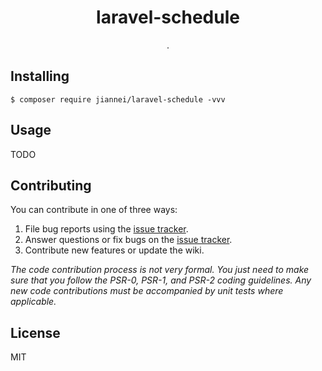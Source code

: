 <h1 align="center"> laravel-schedule </h1>

<p align="center"> .</p>


## Installing

```shell
$ composer require jiannei/laravel-schedule -vvv
```

## Usage

TODO

## Contributing

You can contribute in one of three ways:

1. File bug reports using the [issue tracker](https://github.com/jiannei/laravel-schedule/issues).
2. Answer questions or fix bugs on the [issue tracker](https://github.com/jiannei/laravel-schedule/issues).
3. Contribute new features or update the wiki.

_The code contribution process is not very formal. You just need to make sure that you follow the PSR-0, PSR-1, and PSR-2 coding guidelines. Any new code contributions must be accompanied by unit tests where applicable._

## License

MIT